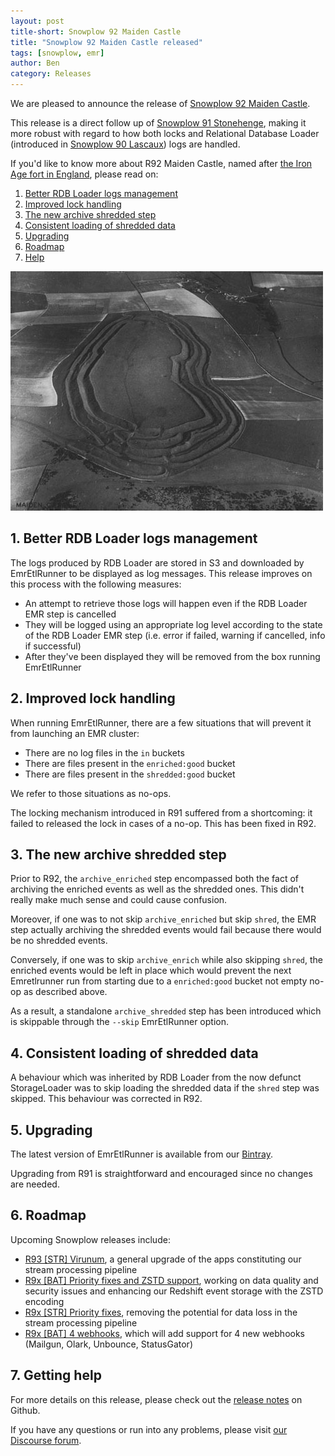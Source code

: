 ```yaml
---
layout: post
title-short: Snowplow 92 Maiden Castle
title: "Snowplow 92 Maiden Castle released"
tags: [snowplow, emr]
author: Ben
category: Releases
---
```


We are pleased to announce the release of [Snowplow 92 Maiden Castle][snowplow-release].

This release is a direct follow up of [Snowplow 91 Stonehenge][stonehenge], making it more robust with regard
to how both locks and Relational Database Loader (introduced in [Snowplow 90 Lascaux][lascaux]) logs are
handled.

If you'd like to know more about R92 Maiden Castle, named after
[the Iron Age fort in England][maiden-castle], please read on:

1. [Better RDB Loader logs management](/blog/2017/08/23/snowplow-r92-maiden-castle-released#rdb-logs)
2. [Improved lock handling](/blog/2017/08/23/snowplow-r92-maiden-castle-released#lock)
3. [The new archive shredded step](/blog/2017/08/23/snowplow-r92-maiden-castle-released#archive-shredded)
4. [Consistent loading of shredded data](/blog/2017/08/23/snowplow-r92-maiden-castle-released#shredde-data)
5. [Upgrading](/blog/2017/08/23/snowplow-r92-maiden-castle-released#upgrading)
6. [Roadmap](/blog/2017/08/23/snowplow-r92-maiden-castle-released#roadmap)
7. [Help](/blog/2017/08/23/snowplow-r92-maiden-castle-released#help)

![maiden-castle][maiden-castle-img]

<!--more-->

<h2 id="rdb-logs">1. Better RDB Loader logs management</h2>

The logs produced by RDB Loader are stored in S3 and downloaded by EmrEtlRunner to be displayed as
log messages. This release improves on this process with the following measures:

- An attempt to retrieve those logs will happen even if the RDB Loader EMR step is cancelled
- They will be logged using an appropriate log level according to the state of the RDB Loader EMR
step (i.e. error if failed, warning if cancelled, info if successful)
- After they've been displayed they will be removed from the box running EmrEtlRunner

<h2 id="lock">2. Improved lock handling</h2>

When running EmrEtlRunner, there are a few situations that will prevent it from launching an EMR
cluster:

- There are no log files in the `in` buckets
- There are files present in the `enriched:good` bucket
- There are files present in the `shredded:good` bucket

We refer to those situations as no-ops.

The locking mechanism introduced in R91 suffered from a shortcoming: it failed to released the lock
in cases of a no-op. This has been fixed in R92.

<h2 id="archive-shredded">3. The new archive shredded step</h2>

Prior to R92, the `archive_enriched` step encompassed both the fact of archiving the enriched events
as well as the shredded ones. This didn't really make much sense and could cause confusion.

Moreover, if one was to not skip `archive_enriched` but skip `shred`, the EMR step actually
archiving the shredded events would fail because there would be no shredded events.

Conversely, if one was to skip `archive_enrich` while also skipping `shred`, the enriched events
would be left in place which would prevent the next Emretlrunner run from starting due to a
`enriched:good` bucket not empty no-op as described above.

As a result, a standalone `archive_shredded` step has been introduced which is skippable through
the `--skip` EmrEtlRunner option.

<h2 id="shredded-data">4. Consistent loading of shredded data</h2>

A behaviour which was inherited by RDB Loader from the now defunct StorageLoader was to skip loading
the shredded data if the `shred` step was skipped. This behaviour was corrected in R92.

<h2 id="upgrading">5. Upgrading</h2>

The latest version of EmrEtlRunner is available from our [Bintray][app-dl].

Upgrading from R91 is straightforward and encouraged since no changes are needed.

<h2 id="roadmap">6. Roadmap</h2>

Upcoming Snowplow releases include:

* [R93 [STR] Virunum][r93], a general upgrade of the apps constituting our stream processing pipeline
* [R9x [BAT] Priority fixes and ZSTD support][r9x-bat-quality], working on data quality and security issues and enhancing our Redshift event storage with the ZSTD encoding
* [R9x [STR] Priority fixes][r9x-str-quality], removing the potential for data loss in the stream processing pipeline
* [R9x [BAT] 4 webhooks][r9x-webhooks], which will add support for 4 new webhooks (Mailgun, Olark, Unbounce, StatusGator)

<h2 id="help">7. Getting help</h2>

For more details on this release, please check out the [release notes][snowplow-release] on Github.

If you have any questions or run into any problems, please visit [our Discourse forum][discourse].

[snowplow-release]: https://github.com/snowplow/snowplow/releases/r92-maiden-castle

[maiden-castle]: https://en.wikipedia.org/wiki/Maiden_Castle,_Dorset
[maiden-castle-img]: /assets/img/blog/2017/08/maiden_castle.jpg

[stonehenge]: /blog/2017/08/17/snowplow-r91-stonehenge-released-with-important-bug-fix
[lascaux]: /blog/2017/07/26/snowplow-r90-lascaux-released-moving-database-loading-into-emr

[discourse]: http://discourse.snowplowanalytics.com/

[app-dl]: http://dl.bintray.com/snowplow/snowplow-generic/snowplow_emr_r92_maiden_castle.zip

[r93]: https://github.com/snowplow/snowplow/milestone/135
[r9x-webhooks]: https://github.com/snowplow/snowplow/milestone/129
[r9x-bat-quality]: https://github.com/snowplow/snowplow/milestone/145
[r9x-str-quality]: https://github.com/snowplow/snowplow/milestone/144
